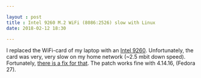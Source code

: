 ```yaml
---

layout : post
title : Intel 9260 M.2 WiFi (8086:2526) slow with Linux
date: 2018-02-12 18:30  

---
```


I replaced the WiFi-card of my laptop with an [Intel 9260](https://www.intel.com/content/www/us/en/products/wireless/wireless-products/dual-band-wireless-ac-9260.html). Unfortunately, the card was very, very slow on my home network (~2.5 mbit down speed). Fortunately, [there is a fix for that](https://bugzilla.kernel.org/show_bug.cgi?id=198351). The patch works fine with 4.14.16, (Fedora 27). 

